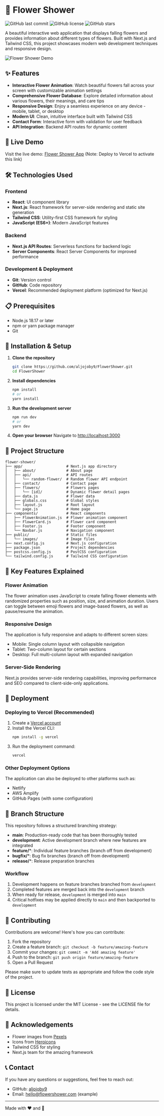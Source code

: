 # 🌸 Flower Shower

![GitHub last commit](https://img.shields.io/github/last-commit/aljojoby9/FlowerShower)
![GitHub license](https://img.shields.io/github/license/aljojoby9/FlowerShower?color=blue)
![GitHub stars](https://img.shields.io/github/stars/aljojoby9/FlowerShower?style=social)

A beautiful interactive web application that displays falling flowers and provides information about different types of flowers. Built with Next.js and Tailwind CSS, this project showcases modern web development techniques and responsive design.

![Flower Shower Demo](public/images/pexels-jonaskakaroto-736230.jpg)

## ✨ Features

- **Interactive Flower Animation**: Watch beautiful flowers fall across your screen with customizable animation settings
- **Comprehensive Flower Database**: Explore detailed information about various flowers, their meanings, and care tips
- **Responsive Design**: Enjoy a seamless experience on any device - mobile, tablet, or desktop
- **Modern UI**: Clean, intuitive interface built with Tailwind CSS
- **Contact Form**: Interactive form with validation for user feedback
- **API Integration**: Backend API routes for dynamic content

## 🚀 Live Demo

Visit the live demo: [Flower Shower App](https://flower-shower.vercel.app) (Note: Deploy to Vercel to activate this link)

## 🛠️ Technologies Used

### Frontend
- **React**: UI component library
- **Next.js**: React framework for server-side rendering and static site generation
- **Tailwind CSS**: Utility-first CSS framework for styling
- **JavaScript (ES6+)**: Modern JavaScript features

### Backend
- **Next.js API Routes**: Serverless functions for backend logic
- **Server Components**: React Server Components for improved performance

### Development & Deployment
- **Git**: Version control
- **GitHub**: Code repository
- **Vercel**: Recommended deployment platform (optimized for Next.js)

## 📋 Prerequisites

- Node.js 18.17 or later
- npm or yarn package manager
- Git

## 🔧 Installation & Setup

1. **Clone the repository**
   ```bash
   git clone https://github.com/aljojoby9/FlowerShower.git
   cd FlowerShower
   ```

2. **Install dependencies**
   ```bash
   npm install
   # or
   yarn install
   ```

3. **Run the development server**
   ```bash
   npm run dev
   # or
   yarn dev
   ```

4. **Open your browser**
   Navigate to [http://localhost:3000](http://localhost:3000)

## 📁 Project Structure

```
flower-shower/
├── app/                    # Next.js app directory
│   ├── about/              # About page
│   ├── api/                # API routes
│   │   └── random-flower/  # Random flower API endpoint
│   ├── contact/            # Contact page
│   ├── flowers/            # Flowers pages
│   │   └── [id]/           # Dynamic flower detail pages
│   ├── data.js             # Flower data
│   ├── globals.css         # Global styles
│   ├── layout.js           # Root layout
│   └── page.js             # Home page
├── components/             # React components
│   ├── FlowerAnimation.js  # Flower animation component
│   ├── FlowerCard.js       # Flower card component
│   ├── Footer.js           # Footer component
│   └── Navbar.js           # Navigation component
├── public/                 # Static files
│   └── images/             # Image files
├── next.config.js          # Next.js configuration
├── package.json            # Project dependencies
├── postcss.config.js       # PostCSS configuration
└── tailwind.config.js      # Tailwind CSS configuration
```

## 🌟 Key Features Explained

### Flower Animation
The flower animation uses JavaScript to create falling flower elements with randomized properties such as position, size, and animation duration. Users can toggle between emoji flowers and image-based flowers, as well as pause/resume the animation.

### Responsive Design
The application is fully responsive and adapts to different screen sizes:
- Mobile: Single column layout with collapsible navigation
- Tablet: Two-column layout for certain sections
- Desktop: Full multi-column layout with expanded navigation

### Server-Side Rendering
Next.js provides server-side rendering capabilities, improving performance and SEO compared to client-side-only applications.

## 🚢 Deployment

### Deploying to Vercel (Recommended)

1. Create a [Vercel account](https://vercel.com/signup)
2. Install the Vercel CLI:
   ```bash
   npm install -g vercel
   ```
3. Run the deployment command:
   ```bash
   vercel
   ```

### Other Deployment Options

The application can also be deployed to other platforms such as:
- Netlify
- AWS Amplify
- GitHub Pages (with some configuration)

## 🌿 Branch Structure

This repository follows a structured branching strategy:

- **main**: Production-ready code that has been thoroughly tested
- **development**: Active development branch where new features are integrated
- **feature/***:  Individual feature branches (branch off from development)
- **bugfix/***:  Bug fix branches (branch off from development)
- **release/***:  Release preparation branches

### Workflow

1. Development happens on feature branches branched from `development`
2. Completed features are merged back into the `development` branch
3. When ready for release, `development` is merged into `main`
4. Critical hotfixes may be applied directly to `main` and then backported to `development`

## 🤝 Contributing

Contributions are welcome! Here's how you can contribute:

1. Fork the repository
2. Create a feature branch: `git checkout -b feature/amazing-feature`
3. Commit your changes: `git commit -m 'Add amazing feature'`
4. Push to the branch: `git push origin feature/amazing-feature`
5. Open a Pull Request

Please make sure to update tests as appropriate and follow the code style of the project.

## 📄 License

This project is licensed under the MIT License - see the LICENSE file for details.

## 🙏 Acknowledgements

- Flower images from [Pexels](https://www.pexels.com/)
- Icons from [Heroicons](https://heroicons.com/)
- Tailwind CSS for styling
- Next.js team for the amazing framework

## 📞 Contact

If you have any questions or suggestions, feel free to reach out:

- GitHub: [aljojoby9](https://github.com/aljojoby9)
- Email: hello@flowershower.com (example)

---

Made with ❤️ and 🌸 